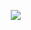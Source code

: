 <p align="center">
 ㅤ<img src="https://64.media.tumblr.com/a653866fb32cbb7e6af8c15718f464bd/tumblr_picdqbi0ap1v6bs4yo6_r1_400.gif">

